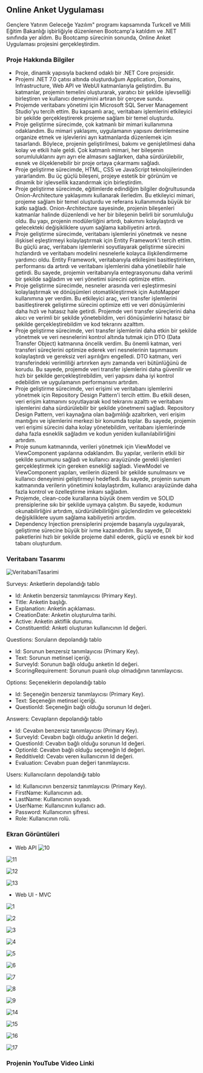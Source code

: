 ## Online Anket Uygulaması
Gençlere Yatırım Geleceğe Yazılım" programı kapsamında Turkcell ve Milli Eğitim Bakanlığı işbirliğiyle düzenlenen Bootcamp'a katıldım ve .NET sınıfında yer aldım. Bu Bootcamp sürecinin sonunda, Online Anket Uygulaması projesini gerçekleştirdim.

### Proje Hakkında Bilgiler
* Proje, dinamik yapısıyla backend odaklı bir .NET Core projesidir.
* Projemi .NET 7.0 çatısı altında oluşturduğum Application, Domains, Infrastructure, Web API ve WebUI katmanlarıyla geliştirdim. Bu katmanlar, projemin temelini oluşturarak, yaratıcı bir şekilde işlevselliği birleştiren ve kullanıcı deneyimini artıran bir çerçeve sundu.
* Projemde veritabanı yönetimi için Microsoft SQL Server Management Studio'yu tercih ettim. Bu kapsamlı araç, veritabanı işlemlerini etkileyici bir şekilde gerçekleştirerek projeme sağlam bir temel oluşturdu.
* Proje geliştirme sürecimde, çok katmanlı bir mimari kullanımına odaklandım. Bu mimari yaklaşımı, uygulamanın yapısını derinlemesine organize etmek ve işlevlerini ayrı katmanlarda düzenlemek için tasarlandı. Böylece, projenin geliştirilmesi, bakımı ve genişletilmesi daha kolay ve etkili hale geldi. Çok katmanlı mimari, her bileşenin sorumluluklarını ayrı ayrı ele almasını sağlarken, daha sürdürülebilir, esnek ve ölçeklenebilir bir proje ortaya çıkarmamı sağladı.
* Proje geliştirme sürecimde, HTML, CSS ve JavaScript teknolojilerinden yararlandım. Bu üç güçlü bileşeni, projeye estetik bir görünüm ve dinamik bir işlevsellik kazandırmak için birleştirdim.
* Proje geliştirme sürecimde, eğitimlerde edindiğim bilgiler doğrultusunda Onion-Architecture yaklaşımını kullanarak ilerledim. Bu etkileyici mimari, projeme sağlam bir temel oluşturdu ve referans kullanımında büyük bir katkı sağladı. Onion-Architecture sayesinde, projenin bileşenleri katmanlar halinde düzenlendi ve her bir bileşenin belirli bir sorumluluğu oldu. Bu yapı, projenin modülerliğini artırdı, bakımını kolaylaştırdı ve gelecekteki değişikliklere uyum sağlama kabiliyetini artırdı.
* Proje geliştirme sürecimde, veritabanı işlemlerini yönetmek ve nesne ilişkisel eşleştirmeyi kolaylaştırmak için Entity Framework'i tercih ettim. Bu güçlü araç, veritabanı işlemlerini soyutlayarak geliştirme sürecini hızlandırdı ve veritabanı modelini nesnelerle kolayca ilişkilendirmeme yardımcı oldu. Entity Framework, veritabanıyla etkileşimi basitleştirirken, performansı da artırdı ve veritabanı işlemlerini daha yönetilebilir hale getirdi. Bu sayede, projemin veritabanıyla entegrasyonunu daha verimli bir şekilde sağladım ve veri yönetimi sürecini optimize ettim.
* Proje geliştirme sürecimde, nesneler arasında veri eşleştirmesini kolaylaştırmak ve dönüşümleri otomatikleştirmek için AutoMapper kullanımına yer verdim. Bu etkileyici araç, veri transfer işlemlerini basitleştirerek geliştirme sürecini optimize etti ve veri dönüşümlerini daha hızlı ve hatasız hale getirdi. Projemde veri transfer süreçlerini daha akıcı ve verimli bir şekilde yönetebildim, veri dönüşümlerini hatasız bir şekilde gerçekleştirebildim ve kod tekrarını azalttım.
* Proje geliştirme sürecimde, veri transfer işlemlerini daha etkin bir şekilde yönetmek ve veri nesnelerini kontrol altında tutmak için DTO (Data Transfer Object) katmanına öncelik verdim. Bu önemli katman, veri transferi süreçlerini optimize ederek veri nesnelerinin taşınmasını kolaylaştırdı ve gereksiz veri aşırılığını engelledi. DTO katmanı, veri transferindeki verimliliği artırırken aynı zamanda veri bütünlüğünü de korudu. Bu sayede, projemde veri transfer işlemlerini daha güvenilir ve hızlı bir şekilde gerçekleştirebildim, veri yapısını daha iyi kontrol edebildim ve uygulamanın performansını artırdım.
* Proje geliştirme sürecimde, veri erişimi ve veritabanı işlemlerini yönetmek için Repository Design Pattern'i tercih ettim. Bu etkili desen, veri erişim katmanını soyutlayarak kod tekrarını azalttı ve veritabanı işlemlerini daha sürdürülebilir bir şekilde yönetmemi sağladı. Repository Design Pattern, veri kaynağına olan bağımlılığı azaltırken, veri erişim mantığını ve işlemlerini merkezi bir konumda toplar. Bu sayede, projemin veri erişimi sürecini daha kolay yönetebildim, veritabanı işlemlerinde daha fazla esneklik sağladım ve kodun yeniden kullanılabilirliğini artırdım.
* Proje sunum katmanında, verileri yönetmek için ViewModel ve ViewComponent yapılarına odaklandım. Bu yapılar, verilerin etkili bir şekilde sunumunu sağladı ve kullanıcı arayüzünde gerekli işlemleri gerçekleştirmek için gereken esnekliği sağladı. ViewModel ve ViewComponent yapıları, verilerin düzenli bir şekilde sunulmasını ve kullanıcı deneyimini geliştirmeyi hedefledi. Bu sayede, projenin sunum katmanında verilerin yönetimini kolaylaştırdım, kullanıcı arayüzünde daha fazla kontrol ve özelleştirme imkanı sağladım.
* Projemde, clean-code kurallarına büyük önem verdim ve SOLID prensiplerine sıkı bir şekilde uymaya çalıştım. Bu sayede, kodumun okunabilirliğini artırdım, sürdürülebilirliğini güçlendirdim ve gelecekteki değişikliklere uyum sağlama kabiliyetini artırdım.
* Dependency Injection prensiplerini projemde başarıyla uygulayarak, geliştirme sürecine büyük bir ivme kazandırdım. Bu sayede, DI paketlerini hızlı bir şekilde projeme dahil ederek, güçlü ve esnek bir kod tabanı oluşturdum.

### Veritabanı Tasarımı
![VeritabaniTasarimi](https://github.com/ArdaOdabasi/OnlineSurveyApp/assets/61662021/edc5a008-bfcc-43b1-a9f6-b28206386cb7)

Surveys: Anketlerin depolandığı tablo
- Id: Anketin benzersiz tanımlayıcısı (Primary Key).
- Title: Anketin başlığı.
- Explanation: Anketin açıklaması.
- CreationDate: Anketin oluşturulma tarihi.
- Active: Anketin aktiflik durumu.
- ConstituentId: Anketi oluşturan kullanıcının Id değeri.

Questions: Soruların depolandığı tablo
- Id: Sorunun benzersiz tanımlayıcısı (Primary Key).
- Text: Sorunun metinsel içeriği.
- SurveyId: Sorunun bağlı olduğu anketin Id değeri.
- ScoringRequirement: Sorunun puanlı olup olmadığının tanımlayıcısı.

Options: Seçeneklerin depolandığı tablo
- Id: Seçeneğin benzersiz tanımlayıcısı (Primary Key).
- Text: Seçeneğin metinsel içeriği.
- QuestionId: Seçeneğin bağlı olduğu sorunun Id değeri.

Answers: Cevapların depolandığı tablo
- Id: Cevabın benzersiz tanımlayıcısı (Primary Key).
- SurveyId: Cevabın bağlı olduğu anketin Id değeri.
- QuestionId: Cevabın bağlı olduğu sorunun Id değeri.
- OptionId: Cevabın bağlı olduğu seçeneğin Id değeri.
- RedditiveId: Cevabı veren kullanıcının Id değeri.
- Evaluation: Cevabın puan değeri tanımlayıcısı.
  
Users: Kullanıcıların depolandığı tablo
- Id: Kullanıcının benzersiz tanımlayıcısı (Primary Key).
- FirstName: Kullanıcının adı.
- LastName: Kullanıcının soyadı.
- UserName: Kullanıcının kullanıcı adı.
- Password: Kullanıcının şifresi.
- Role: Kullanıcının rolü.

### Ekran Görüntüleri

* Web API
![10](https://github.com/ArdaOdabasi/OnlineSurveyApp/assets/61662021/6903d1e9-6ff9-4a51-8506-0c37edb6f221)

![11](https://github.com/ArdaOdabasi/OnlineSurveyApp/assets/61662021/32fc9e0d-f6a1-459c-9211-be9add95ec05)

![12](https://github.com/ArdaOdabasi/OnlineSurveyApp/assets/61662021/96ca2fd2-8967-41dc-a251-ba9d6ec6c79a)

![13](https://github.com/ArdaOdabasi/OnlineSurveyApp/assets/61662021/2f97905b-42eb-45fe-995c-07ea838d3add)

* Web UI - MVC

![1](https://github.com/ArdaOdabasi/OnlineSurveyApp/assets/61662021/d398e667-8776-4ab3-87e5-fa835430f47b)

![2](https://github.com/ArdaOdabasi/OnlineSurveyApp/assets/61662021/2ba180f9-72fd-4c06-a3a3-de3db87a7dc1)

![3](https://github.com/ArdaOdabasi/OnlineSurveyApp/assets/61662021/863fd9d3-481e-4a4d-aaec-22fe8b7d010b)

![4](https://github.com/ArdaOdabasi/OnlineSurveyApp/assets/61662021/f6cfd63c-ffc2-4138-8955-cc022a8c7bdf)

![5](https://github.com/ArdaOdabasi/OnlineSurveyApp/assets/61662021/73124890-972f-46a0-bfcd-f66c77907f09)

![6](https://github.com/ArdaOdabasi/OnlineSurveyApp/assets/61662021/efb162f3-f7f4-46ff-885b-55f36563612c)

![7](https://github.com/ArdaOdabasi/OnlineSurveyApp/assets/61662021/50adc5a0-6bbd-4f26-892d-ce786e06fc5e)

![8](https://github.com/ArdaOdabasi/OnlineSurveyApp/assets/61662021/fa2f1d20-8170-47bf-a4f3-560ff2284621)

![9](https://github.com/ArdaOdabasi/OnlineSurveyApp/assets/61662021/f4e94a52-bbd5-407f-8ded-559e480eb3c3)

![14](https://github.com/ArdaOdabasi/OnlineSurveyApp/assets/61662021/28ca1e68-8932-4600-bf88-ab49ca810047)

![15](https://github.com/ArdaOdabasi/OnlineSurveyApp/assets/61662021/e7484564-af56-4d21-9d31-dab4c7034231)

![16](https://github.com/ArdaOdabasi/OnlineSurveyApp/assets/61662021/761e7d38-931b-4979-b72c-0c14c211889a)

![17](https://github.com/ArdaOdabasi/OnlineSurveyApp/assets/61662021/9510d283-f2e6-474f-aa74-e783058c23d8)

### Projenin YouTube Video Linki


